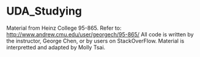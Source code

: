 # UDA_Studying
Material from Heinz College 95-865. Refer to: http://www.andrew.cmu.edu/user/georgech/95-865/
All code is written by the instructor, George Chen, or by users on StackOverFlow. Material is interpretted and adapted by Molly Tsai. 
